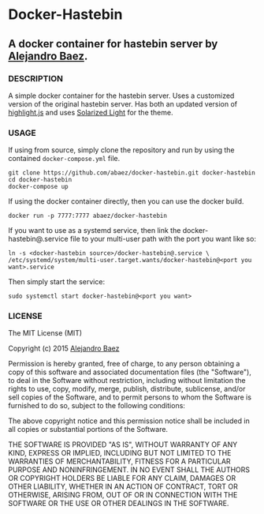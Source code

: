 Docker-Hastebin
============
A docker container for hastebin server by [Alejandro Baez](https://twitter.com/a_baez).
--------------------------------------

### DESCRIPTION
A simple docker container for the hastebin server. Uses a customized version
of the original hastebin server. Has both an updated version of [highlight.js](https://highlightjs.org/download/)
and uses [Solarized Light](http://ethanschoonover.com/solarized) for the theme.

### USAGE
If using from source, simply clone the repository and run by using the
contained `docker-compose.yml` file.

```
git clone https://github.com/abaez/docker-hastebin.git docker-hastebin
cd docker-hastebin
docker-compose up
```
If using the docker container directly, then you can use the docker build.

```
docker run -p 7777:7777 abaez/docker-hastebin
```
If you want to use as a systemd service, then link the docker-hastebin@.service
file to your multi-user path with the port you want like so:

```
ln -s <docker-hastebin source>/docker-hastebin@.service \
/etc/systemd/system/multi-user.target.wants/docker-hastebin@<port you want>.service
```
Then simply start the service:

```
sudo systemctl start docker-hastebin@<port you want>
```
### LICENSE
The MIT License (MIT)

Copyright (c) 2015 [Alejandro Baez](https://twitter.com/a_baez)

Permission is hereby granted, free of charge, to any person obtaining a copy
of this software and associated documentation files (the "Software"), to deal
in the Software without restriction, including without limitation the rights
to use, copy, modify, merge, publish, distribute, sublicense, and/or sell
copies of the Software, and to permit persons to whom the Software is
furnished to do so, subject to the following conditions:

The above copyright notice and this permission notice shall be included in
all copies or substantial portions of the Software.

THE SOFTWARE IS PROVIDED "AS IS", WITHOUT WARRANTY OF ANY KIND, EXPRESS OR
IMPLIED, INCLUDING BUT NOT LIMITED TO THE WARRANTIES OF MERCHANTABILITY,
FITNESS FOR A PARTICULAR PURPOSE AND NONINFRINGEMENT. IN NO EVENT SHALL THE
AUTHORS OR COPYRIGHT HOLDERS BE LIABLE FOR ANY CLAIM, DAMAGES OR OTHER
LIABILITY, WHETHER IN AN ACTION OF CONTRACT, TORT OR OTHERWISE, ARISING FROM,
OUT OF OR IN CONNECTION WITH THE SOFTWARE OR THE USE OR OTHER DEALINGS IN
THE SOFTWARE.


